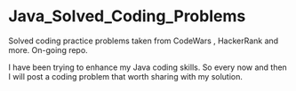 # Java_Solved_Coding_Problems
Solved coding practice problems taken from CodeWars , HackerRank and more. On-going repo.

I have been trying to enhance my Java coding skills. So every now and then I will post a coding problem that worth sharing with my solution.
